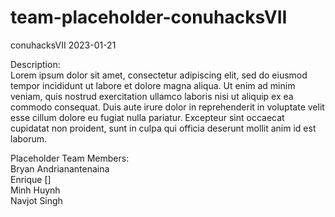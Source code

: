 # team-placeholder-conuhacksVII

conuhacksVII 2023-01-21

Description:<br/>
Lorem ipsum dolor sit amet, consectetur adipiscing elit, sed do eiusmod tempor incididunt ut labore et dolore magna aliqua. Ut enim ad minim veniam, quis nostrud exercitation ullamco laboris nisi ut aliquip ex ea commodo consequat. Duis aute irure dolor in reprehenderit in voluptate velit esse cillum dolore eu fugiat nulla pariatur. Excepteur sint occaecat cupidatat non proident, sunt in culpa qui officia deserunt mollit anim id est laborum.

Placeholder Team Members: <br/>
Bryan Andrianantenaina <br/>
Enrique [] <br/>
Minh Huynh <br/>
Navjot Singh <br/>